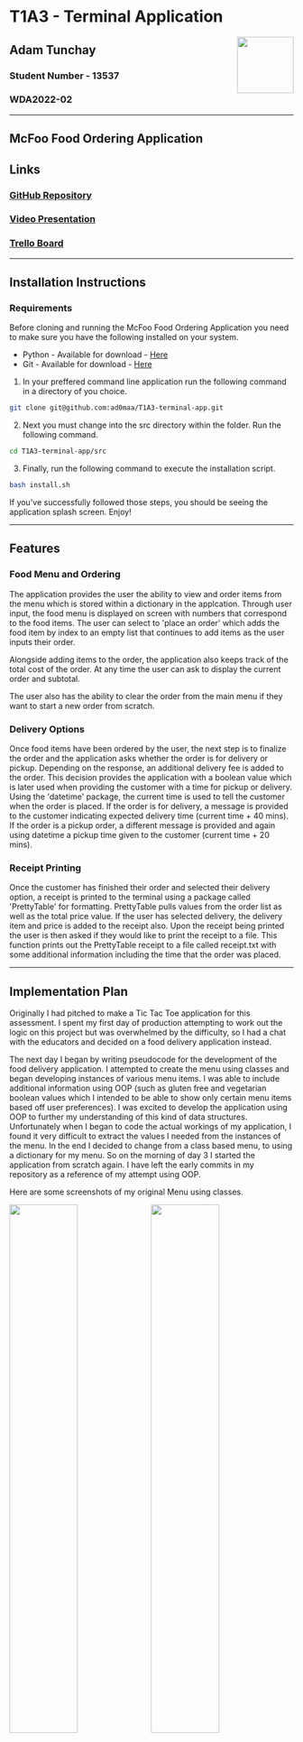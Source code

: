 # T1A3 - Terminal Application

<img align="right" width="100" height="100" src="./docs/calogo.png">

## Adam Tunchay

### Student Number - 13537

### WDA2022-02
---
## **McFoo Food Ordering Application**

## Links
### [GitHub Repository](https://github.com/ad0maa/T1A3-terminal-app)
### [Video Presentation](https://youtu.be/bEBTNi3X0CY)
### [Trello Board](https://trello.com/b/5XUqSFbA/t1a3-terminal-application)
---
## Installation Instructions

### Requirements
Before cloning and running the McFoo Food Ordering Application you need to make sure you have the following installed on your system.

- Python - Available for download - [Here](https://www.python.org/downloads/release/python-3107/)
- Git - Available for download - [Here](https://git-scm.com/book/en/v2/Getting-Started-Installing-Git)

1. In your preffered command line application run the following command in a directory of you choice.
    
```bash
git clone git@github.com:ad0maa/T1A3-terminal-app.git
```

2. Next you must change into the src directory within the folder. Run the following command.
```bash 
cd T1A3-terminal-app/src
```
3. Finally, run the following command to execute the installation script.
```bash
bash install.sh
```

If you've successfully followed those steps, you should be seeing the application splash screen. Enjoy!

---
## Features

### Food Menu and Ordering

The application provides the user the ability to view and order items from the menu which is stored within a dictionary in the applcation. Through user input, the food menu is displayed on screen with numbers that correspond to the food items. The user can select to 'place an order' which adds the food item by index to an empty list that continues to add items as the user inputs their order.

Alongside adding items to the order, the application also keeps track of the total cost of the order. At any time the user can ask to display the current order and subtotal.

The user also has the ability to clear the order from the main menu if they want to start a new order from scratch.

### Delivery Options

Once food items have been ordered by the user, the next step is to finalize the order and the application asks whether the order is for delivery or pickup. Depending on the response, an additional delivery fee is added to the order. This decision provides the application with a boolean value which is later used when providing the customer with a time for pickup or delivery. Using the 'datetime' package, the current time is used to tell the customer when the order is placed. If the order is for delivery, a message is provided to the customer indicating expected delivery time (current time + 40 mins). If the order is a pickup order, a different message is provided and again using datetime a pickup time given to the customer (current time + 20 mins).

### Receipt Printing 

Once the customer has finished their order and selected their delivery option, a receipt is printed to the terminal using a package called 'PrettyTable' for formatting. PrettyTable pulls values from the order list as well as the total price value. If the user has selected delivery, the delivery item and price is added to the receipt also. Upon the receipt being printed the user is then asked if they would like to print the receipt to a file. This function prints out the PrettyTable receipt to a file called receipt.txt with some additional information including the time that the order was placed.

---

## Implementation Plan

Originally I had pitched to make a Tic Tac Toe application for this assessment. I spent my first day of production attempting to work out the logic on this project but was overwhelmed by the difficulty, so I had a chat with the educators and decided on a food delivery application instead.

The next day I began by writing pseudocode for the development of the food delivery application. I attempted to create the menu using classes and began developing instances of various menu items. I was able to include additional information using OOP (such as gluten free and vegetarian boolean values which I intended to be able to show only certain menu items based off user preferences). I was excited to develop the application using OOP to further my understanding of this kind of data structures. Unfortunately when I began to code the actual workings of my application, I found it very difficult to extract the values I needed from the instances of the menu. In the end I decided to change from a class based menu, to using a dictionary for my menu. So on the morning of day 3 I started the application from scratch again. I have left the early commits in my repository as a reference of my attempt using OOP.

Here are some screenshots of my original Menu using classes.

<img align="center" width="49%" src="docs/menuclasses.png">
<img align="center" width="49%" src="docs/menuitems.png">


Once I began working with a dictionary based menu things moved a lot quicker. I had a better understanding of manipulating the values of the dictionary in the way I needed and overall I am happy with the functionality of the project. It was rewarding putting different elements together to get a useful functioning application. The hardest part of this assignment was certainly the timeframe. There are additional features that I would have loved to implement in this assignment but due to changing project ideas and then starting over when I tried to simplify the application, I just did not have the time on hand to implement.

I am looking forward to going back through this application and implementing additional features for my own learning experience.

Below are some progress pictures from my Trello board.

<img align="center" width="100%" src="docs/trello1.png">
<img align="center" width="100%" src="docs/trello2.png">
<img align="center" width="100%" src="docs/trello3.png">
<img align="center" width="100%" src="docs/trello4.png">

---
## Input Validation
The function get_input() was created to be used instead of Python's builtin input() in order to validate the users input through out the application. All inputs by the user are required to be an integer that correlates to an item on the current menu. This function makes sure that the user is only inputting a number by using the isdigit() function. If the user is to input a string or invalid menu number, an error message appears and the user will need to input a valid number.

---
## Manual Testing

Feature | Test | Expected Outcome | Actual Outcome | Issues
--- | --- | --- | --- | ---
**Splash Screen** | User is asked to press 'enter' to continue | Main menu is displayed when enter is pressed | As expected | User can type when asked to press enter. Even if a value is given, pressing enter still advances to main menu. Not a major issue, but would be cleaner to code this out in future release.
**Main Menu (User is asked to enter a number that corresponds to menu item.)** |Valid Integer is entered. | Menu changed to relevent page|As expected | No issues |
| | String is entered| Error message provided asking for valid input|As expected | No issues |
| | Wrong integer entered| Error message provided asking for valid input|As expected | No issues |
|**View Menu**|View Food Menu is selected from main menu |Menu items and prices are displayed to user with number for indexing prefixed to values|As expected | No issues |
|**Place Order - User is asked what they would like to order** |String is entered|Error message provided asking for valid input |As expected | No issues |
| |Float entered |Error message provided asking for valid input |As expected | No issues |
| | Valid Integer is entered.|"item name" added to order and displayed on screen. Item and price added to order_items list |As expected | No issues |
**View Current Order** |Select from menu to display current order and subtotal | (item) - (price) printed for each item that has been added. Current total price printed below.|As expected | No issues |
**Finalize Order** |User selected Delivery |Delivery fee is added to order and updated total printed. Receipt prints to terminal. Delivery = True returned |As expected | No issues |
| | User selected Pickup| Receipt prints to terminal, no delivery fee added.|As expected | No issues |
|**Receipt to File Function (User is asked whether or not to save receipt to file)** | User selects 'Yes'| Message informing receipt has been saved, order placed time and date provided, message with pickup / delivery time provided|As expected | No issues |
| |User selects 'No' | Order placed time and date provided, message with pickup / delivery time provided |As expected | No issues |
|**Quit Application**|User provides '0' at main menu to exit application|Goodbye message provided, application exited. |As expected | No issues |